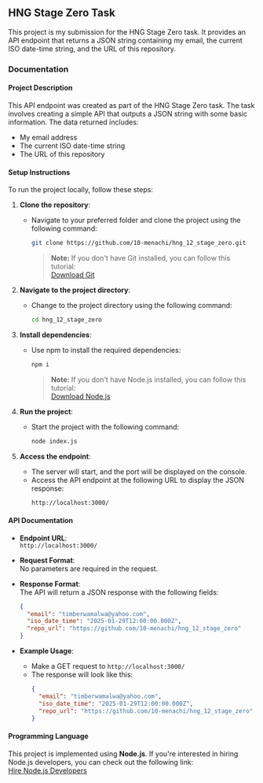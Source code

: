 ## HNG Stage Zero Task

This project is my submission for the HNG Stage Zero task. It provides an API endpoint that returns a JSON string containing my email, the current ISO date-time string, and the URL of this repository.

### Documentation

#### Project Description

This API endpoint was created as part of the HNG Stage Zero task. The task involves creating a simple API that outputs a JSON string with some basic information. The data returned includes:

- My email address
- The current ISO date-time string
- The URL of this repository

#### Setup Instructions

To run the project locally, follow these steps:

1. **Clone the repository**:

   - Navigate to your preferred folder and clone the project using the following command:
     ```bash
     git clone https://github.com/10-menachi/hng_12_stage_zero.git
     ```
     > **Note:** If you don't have Git installed, you can follow this tutorial:  
     > [Download Git](https://git-scm.com/book/en/v2/Getting-Started-Installing-Git)

2. **Navigate to the project directory**:

   - Change to the project directory using the following command:
     ```bash
     cd hng_12_stage_zero
     ```

3. **Install dependencies**:

   - Use npm to install the required dependencies:
     ```bash
     npm i
     ```
     > **Note:** If you don't have Node.js installed, you can follow this tutorial:  
     > [Download Node.js](https://nodejs.org/en/download)

4. **Run the project**:

   - Start the project with the following command:
     ```bash
     node index.js
     ```

5. **Access the endpoint**:
   - The server will start, and the port will be displayed on the console.
   - Access the API endpoint at the following URL to display the JSON response:
     ```bash
     http://localhost:3000/
     ```

#### API Documentation

- **Endpoint URL**:  
  `http://localhost:3000/`

- **Request Format**:  
  No parameters are required in the request.

- **Response Format**:  
  The API will return a JSON response with the following fields:

  ```json
  {
    "email": "timberwamalwa@yahoo.com",
    "iso_date_time": "2025-01-29T12:00:00.000Z",
    "repo_url": "https://github.com/10-menachi/hng_12_stage_zero"
  }
  ```

- **Example Usage**:
  - Make a GET request to `http://localhost:3000/`
  - The response will look like this:
    ```json
    {
      "email": "timberwamalwa@yahoo.com",
      "iso_date_time": "2025-01-29T12:00:00.000Z",
      "repo_url": "https://github.com/10-menachi/hng_12_stage_zero"
    }
    ```

#### Programming Language

This project is implemented using **Node.js**. If you're interested in hiring Node.js developers, you can check out the following link:  
[Hire Node.js Developers](https://hng.tech/hire/nodejs-developers)
